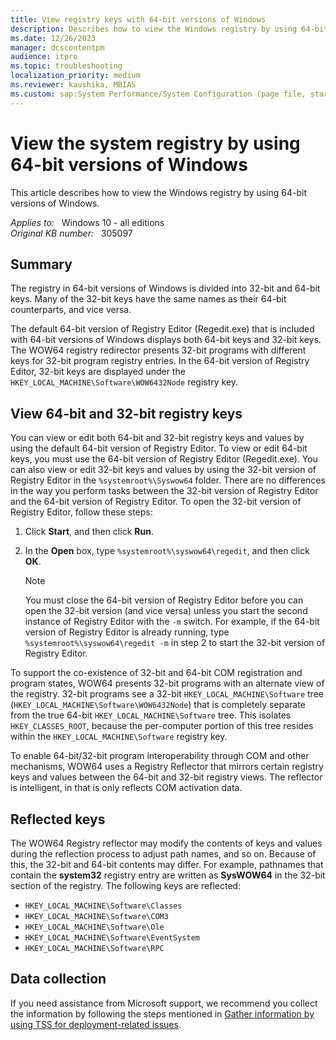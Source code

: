 ```yaml
---
title: View registry keys with 64-bit versions of Windows
description: Describes how to view the Windows registry by using 64-bit versions of Windows.
ms.date: 12/26/2023
manager: dcscontentpm
audience: itpro
ms.topic: troubleshooting
localization_priority: medium
ms.reviewer: kaushika, MBIAS
ms.custom: sap:System Performance/System Configuration (page file, startup or running apps, error handling), csstroubleshoot
---
```

# View the system registry by using 64-bit versions of Windows

This article describes how to view the Windows registry by using 64-bit versions of Windows.

_Applies to:_ &nbsp; Windows 10 - all editions  
_Original KB number:_ &nbsp; 305097

## Summary

The registry in 64-bit versions of Windows is divided into 32-bit and 64-bit keys. Many of the 32-bit keys have the same names as their 64-bit counterparts, and vice versa.

The default 64-bit version of Registry Editor (Regedit.exe) that is included with 64-bit versions of Windows displays both 64-bit keys and 32-bit keys. The WOW64 registry redirector presents 32-bit programs with different keys for 32-bit program registry entries. In the 64-bit version of Registry Editor, 32-bit keys are displayed under the `HKEY_LOCAL_MACHINE\Software\WOW6432Node` registry key.

## View 64-bit and 32-bit registry keys

You can view or edit both 64-bit and 32-bit registry keys and values by using the default 64-bit version of Registry Editor. To view or edit 64-bit keys, you must use the 64-bit version of Registry Editor (Regedit.exe). You can also view or edit 32-bit keys and values by using the 32-bit version of Registry Editor in the `%systemroot%\Syswow64` folder. There are no differences in the way you perform tasks between the 32-bit version of Registry Editor and the 64-bit version of Registry Editor. To open the 32-bit version of Registry Editor, follow these steps:

1. Click **Start**, and then click **Run**.
2. In the **Open** box, type `%systemroot%\syswow64\regedit`, and then click **OK**.

    > [!NOTE]
    > You must close the 64-bit version of Registry Editor before you can open the 32-bit version (and vice versa) unless you start the second instance of Registry Editor with the `-m` switch. For example, if the 64-bit version of Registry Editor is already running, type `%systemroot%\syswow64\regedit -m` in step 2 to start the 32-bit version of Registry Editor.

To support the co-existence of 32-bit and 64-bit COM registration and program states, WOW64 presents 32-bit programs with an alternate view of the registry. 32-bit programs see a 32-bit `HKEY_LOCAL_MACHINE\Software` tree (`HKEY_LOCAL_MACHINE\Software\WOW6432Node`) that is completely separate from the true 64-bit `HKEY_LOCAL_MACHINE\Software` tree. This isolates `HKEY_CLASSES_ROOT`, because the per-computer portion of this tree resides within the `HKEY_LOCAL_MACHINE\Software` registry key.

To enable 64-bit/32-bit program interoperability through COM and other mechanisms, WOW64 uses a Registry Reflector that mirrors certain registry keys and values between the 64-bit and 32-bit registry views. The reflector is intelligent, in that is only reflects COM activation data.

## Reflected keys

The WOW64 Registry reflector may modify the contents of keys and values during the reflection process to adjust path names, and so on. Because of this, the 32-bit and 64-bit contents may differ. For example, pathnames that contain the **system32** registry entry are written as **SysWOW64** in the 32-bit section of the registry. The following keys are reflected:

- `HKEY_LOCAL_MACHINE\Software\Classes` 
- `HKEY_LOCAL_MACHINE\Software\COM3` 
- `HKEY_LOCAL_MACHINE\Software\Ole` 
- `HKEY_LOCAL_MACHINE\Software\EventSystem` 
- `HKEY_LOCAL_MACHINE\Software\RPC` 

## Data collection

If you need assistance from Microsoft support, we recommend you collect the information by following the steps mentioned in [Gather information by using TSS for deployment-related issues](../windows-troubleshooters/gather-information-using-tss-deployment.md).
